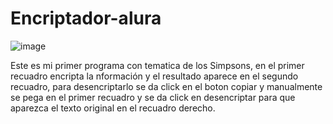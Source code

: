 # Encriptador-alura
![image](https://user-images.githubusercontent.com/106574144/194786286-c5cbc69e-acbd-48a6-9132-043dc23aa354.png)

Este es mi primer programa con tematica de los Simpsons, en el primer recuadro encripta la nformación y el resultado aparece en el segundo recuadro, para desencriptarlo se da click en el boton copiar y manualmente se pega en el primer recuadro y se da click en desencriptar para que aparezca el texto original en el recuadro derecho.
